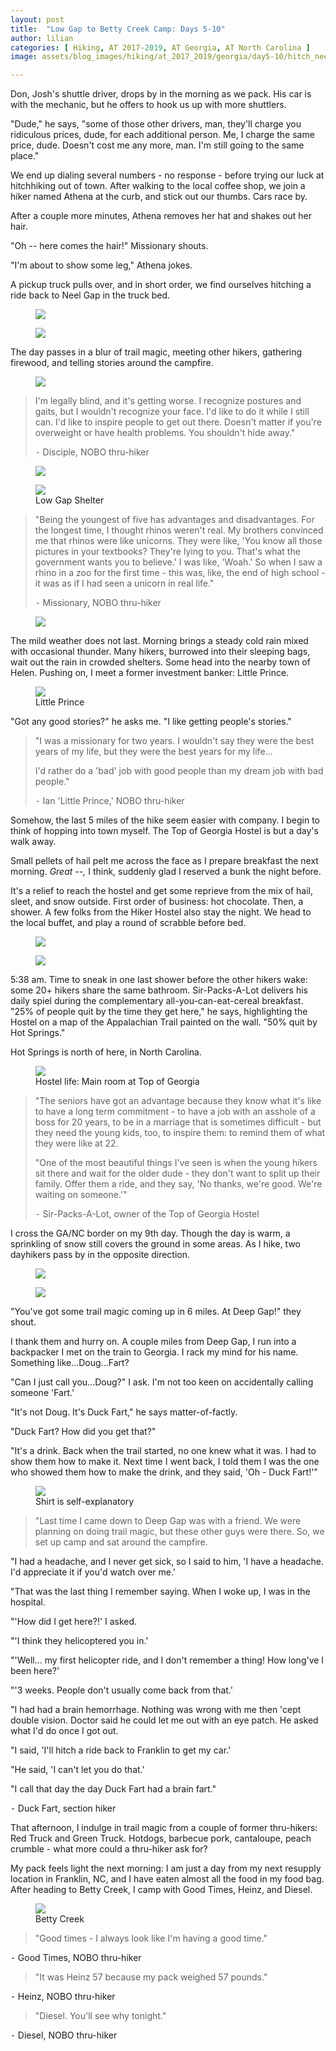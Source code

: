 ```yaml
---
layout: post
title:  "Low Gap to Betty Creek Camp: Days 5-10"
author: lilian
categories: [ Hiking, AT 2017-2019, AT Georgia, AT North Carolina ]
image: assets/blog_images/hiking/at_2017_2019/georgia/day5-10/hitch_neel_gap.JPG

---
```


Don, Josh's shuttle driver, drops by in the morning as we pack. His car is with the mechanic, but he offers to hook us up with more shuttlers. 

"Dude," he says, "some of those other drivers, man, they'll charge you ridiculous prices, dude, for each additional person. Me, I charge the same price, dude. Doesn't cost me any more, man. I'm still going to the same place."

We end up dialing several numbers - no response - before trying our luck at hitchhiking out of town. After walking to the local coffee shop, we join a hiker named Athena at the curb, and stick out our thumbs. Cars race by.

After a couple more minutes, Athena removes her hat and shakes out her hair.

"Oh -- here comes the hair!" Missionary shouts.

"I'm about to show some leg," Athena jokes. 

A pickup truck pulls over, and in short order, we find ourselves hitching a ride back to Neel Gap in the truck bed.

<figure>
    <img src="{{site.baseurl}}/assets/blog_images/hiking/at_2017_2019/georgia/day5-10/hitch_truck.JPEG"/>
</figure>

<figure>
    <img src="{{site.baseurl}}/assets/blog_images/hiking/at_2017_2019/georgia/day5-10/back_at_neel_gap.JPG"/>
</figure>

The day passes in a blur of trail magic, meeting other hikers, gathering firewood, and telling stories around the campfire. 

<figure>
    <img src="{{site.baseurl}}/assets/blog_images/hiking/at_2017_2019/georgia/day5-10/halo_disciple.JPG"/>
</figure>

>I'm legally blind, and it's getting worse. I recognize postures and gaits, but I wouldn't recognize your face. I'd like to do it while I still can. I'd like to inspire people to get out there. Doesn't matter if you're overweight or have health problems. You shouldn't hide away."
>
>⁃    Disciple, NOBO thru-hiker

<figure>
    <img src="{{site.baseurl}}/assets/blog_images/hiking/at_2017_2019/georgia/day5-10/sunkist.JPG"/>
</figure>

<figure>
    <img src="{{site.baseurl}}/assets/blog_images/hiking/at_2017_2019/georgia/day5-10/shelter.JPG"/>
    <figcaption>Low Gap Shelter </figcaption>
</figure>

>"Being the youngest of five has advantages and disadvantages. For the longest time, I thought rhinos weren't real. My brothers convinced me that rhinos were like unicorns. They were like, 'You know all those pictures in your textbooks? They're lying to you. That's what the government wants you to believe.' I was like, 'Woah.' So when I saw a rhino in a zoo for the first time - this was, like, the end of high school - it was as if I had seen a unicorn in real life."
>
>⁃    Missionary, NOBO thru-hiker

<figure>
    <img src="{{site.baseurl}}/assets/blog_images/hiking/at_2017_2019/georgia/day5-10/shelter_in_rain.JPEG"/>
</figure>

The mild weather does not last. Morning brings a steady cold rain mixed with occasional thunder. Many hikers, burrowed into their sleeping bags, wait out the rain in crowded shelters. Some head into the nearby town of Helen. Pushing on, I meet a former investment banker: Little Prince. 

<figure>
    <img src="{{site.baseurl}}/assets/blog_images/hiking/at_2017_2019/georgia/day5-10/dinner_rain.JPG"/>
    <figcaption>Little Prince</figcaption>
</figure>

"Got any good stories?" he asks me. "I like getting people's stories."

>"I was a missionary for two years. I wouldn't say they were the best years of my life, but they were the best years for my life...
>
>I'd rather do a 'bad' job with good people than my dream job with bad people."
>
>⁃    Ian 'Little Prince,' NOBO thru-hiker

Somehow, the last 5 miles of the hike seem easier with company. I begin to think of hopping into town myself. The Top of Georgia Hostel is but a day's walk away.

Small pellets of hail pelt me across the face as I prepare breakfast the next morning. *Great --,* I think, suddenly glad I reserved a bunk the night before.

It's a relief to reach the hostel and get some reprieve from the mix of hail, sleet, and snow outside. First order of business: hot chocolate. Then, a shower. A few folks from the Hiker Hostel also stay the night. We head to the local buffet, and play a round of scrabble before bed.

<figure>
    <img src="{{site.baseurl}}/assets/blog_images/hiking/at_2017_2019/georgia/day5-10/top_of_georgia_hostel.JPG"/>
</figure>

<figure>
    <img src="{{site.baseurl}}/assets/blog_images/hiking/at_2017_2019/georgia/day5-10/top_of_georgia_bunks.JPG"/>
</figure>

5:38 am. Time to sneak in one last shower before the other hikers wake: some 20+ hikers share the same bathroom. Sir-Packs-A-Lot delivers his daily spiel during the complementary all-you-can-eat-cereal breakfast. "25% of people quit by the time they get here," he says, highlighting the Hostel on a map of the Appalachian Trail painted on the wall. "50% quit by Hot Springs." 

Hot Springs is north of here, in North Carolina.

<figure>
    <img src="{{site.baseurl}}/assets/blog_images/hiking/at_2017_2019/georgia/day5-10/top_of_georgia_main_room.JPG"/>
    <figcaption>Hostel life: Main room at Top of Georgia</figcaption> 
</figure>

>"The seniors have got an advantage because they know what it's like to have a long term commitment - to have a job with an asshole of a boss for 20 years, to be in a marriage that is sometimes difficult - but they need the young kids, too, to inspire them: to remind them of what they were like at 22.
>
>"One of the most beautiful things I've seen is when the young hikers sit there and wait for the older dude - they don't want to split up their family. Offer them a ride, and they say, 'No thanks, we're good. We're waiting on someone.'"
>
>⁃    Sir-Packs-A-Lot, owner of the Top of Georgia Hostel

I cross the GA/NC border on my 9th day. Though the day is warm, a sprinkling of snow still covers the ground in some areas. As I hike, two dayhikers pass by in the opposite direction.

<figure>
    <img src="{{site.baseurl}}/assets/blog_images/hiking/at_2017_2019/north_carolina_tennessee/day11-12/into_nc.JPG"/>
</figure>

<figure>
    <img src="{{site.baseurl}}/assets/blog_images/hiking/at_2017_2019/north_carolina_tennessee/day11-12/snow_dust.JPG"/>
</figure>

"You've got some trail magic coming up in 6 miles. At Deep Gap!" they shout.

I thank them and hurry on. A couple miles from Deep Gap, I run into a backpacker I met on the train to Georgia. I rack my mind for his name. Something like...Doug...Fart?

"Can I just call you...Doug?" I ask. I'm not too keen on accidentally calling someone 'Fart.'

"It's not Doug. It's Duck Fart," he says matter-of-factly.

"Duck Fart? How did you get that?"

"It's a drink. Back when the trail started, no one knew what it was. I had to show them how to make it. Next time I went back, I told them I was the one who showed them how to make the drink, and they said, 'Oh - Duck Fart!'"

<figure>
    <img src="{{site.baseurl}}/assets/blog_images/hiking/at_2017_2019/north_carolina_tennessee/day11-12/duck_fart.JPG"/>
    <figcaption>Shirt is self-explanatory</figcaption>
</figure>

>"Last time I came down to Deep Gap was with a friend. We were planning on doing trail magic, but these other guys were there. So, we set up camp and sat around the campfire. 
>
"I had a headache, and I never get sick, so I said to him, 'I have a headache. I'd appreciate it if you'd watch over me.'
>
"That was the last thing I remember saying. When I woke up, I was in the hospital.
>
"'How did I get here?!' I asked.
>
"'I think they helicoptered you in.'
>
"'Well... my first helicopter ride, and I don't remember a thing! How long've I been here?'
>
"'3 weeks. People don't usually come back from that.'
>
"I had had a brain hemorrhage. Nothing was wrong with me then 'cept double vision. Doctor said he could let me out with an eye patch. He asked what I'd do once I got out.
>
"I said, 'I'll hitch a ride back to Franklin to get my car.'
>
"He said, 'I can't let you do that.'
>
"I call that day the day Duck Fart had a brain fart."
>
⁃    Duck Fart, section hiker

That afternoon, I indulge in trail magic from a couple of former thru-hikers: Red Truck and Green Truck. Hotdogs, barbecue pork, cantaloupe, peach crumble - what more could a thru-hiker ask for?

My pack feels light the next morning: I am just a day from my next resupply location in Franklin, NC, and I have eaten almost all the food in my food bag. After heading to Betty Creek, I camp with Good Times, Heinz, and Diesel.

<figure>
    <img src="{{site.baseurl}}/assets/blog_images/hiking/at_2017_2019/north_carolina_tennessee/day11-12/betty_creek.JPG"/>
    <figcaption>Betty Creek</figcaption>
</figure>


>"Good times - I always look like I'm having a good time."
>
⁃    Good Times, NOBO thru-hiker

>"It was Heinz 57 because my pack weighed 57 pounds."
>
⁃    Heinz, NOBO thru-hiker

>"Diesel. You'll see why tonight."
>
⁃    Diesel, NOBO thru-hiker